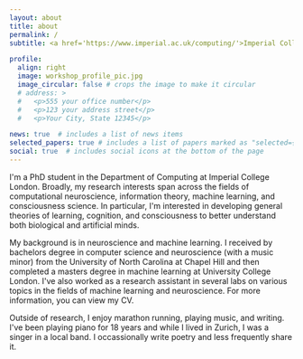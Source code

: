 ```yaml
---
layout: about
title: about
permalink: /
subtitle: <a href='https://www.imperial.ac.uk/computing/'>Imperial College London Department of Computing</a>. #<a href='#'>Affiliations</a>. Address. Contacts. Moto. Etc.

profile:
  align: right
  image: workshop_profile_pic.jpg
  image_circular: false # crops the image to make it circular
  # address: >
  #   <p>555 your office number</p>
  #   <p>123 your address street</p>
  #   <p>Your City, State 12345</p>

news: true  # includes a list of news items
selected_papers: true # includes a list of papers marked as "selected={true}"
social: true  # includes social icons at the bottom of the page
---
```


I'm a PhD student in the Department of Computing at Imperial College London. Broadly, my research interests span across the fields of computational neuroscience, information theory, machine learning, and consciousness science. In particular, I'm interested in developing general theories of learning, cognition, and consciousness to better understand both biological and artificial minds.

My background is in neuroscience and machine learning. I received by bachelors degree in computer science and neuroscience (with a music minor) from the University of North Carolina at Chapel Hill and then completed a masters degree in machine learning at University College London. I've also worked as a research assistant in several labs on various topics in the fields of machine learning and neuroscience. For more information, you can view my CV.

Outside of research, I enjoy marathon running, playing music, and writing. I've been playing piano for 18 years and while I lived in Zurich, I was a singer in a local band. I occassionally write poetry and less frequently share it.

<!-- Write your biography here. Tell the world about yourself. Link to your favorite [subreddit](http://reddit.com). You can put a picture in, too. The code is already in, just name your picture `prof_pic.jpg` and put it in the `img/` folder.

Put your address / P.O. box / other info right below your picture. You can also disable any these elements by editing `profile` property of the YAML header of your `_pages/about.md`. Edit `_bibliography/papers.bib` and Jekyll will render your [publications page](/al-folio/publications/) automatically.

Link to your social media connections, too. This theme is set up to use [Font Awesome icons](http://fortawesome.github.io/Font-Awesome/) and [Academicons](https://jpswalsh.github.io/academicons/), like the ones below. Add your Facebook, Twitter, LinkedIn, Google Scholar, or just disable all of them. -->
